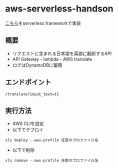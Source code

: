# aws-serverless-handson

[こちら](https://pages.awscloud.com/event_JAPAN_Hands-on-for-Beginners-Serverless-2019_LP.html?trk=aws_introduction_page)をserverless frameworkで実装

## 概要
- リクエストに含まれる日本語を英語に翻訳するAPI
- API Gateway - lambda - AWS translate
- ログはDynamoDBに蓄積

## エンドポイント
`/translate?input_text={}`

## 実行方法
- AWS CLIを設定
- 以下でデプロイ
```shell
sls deploy --aws-profile 任意のプロファイル名
```
- 以下で削除
```shell
sls remove --aws-profile 任意のプロファイル名
```
